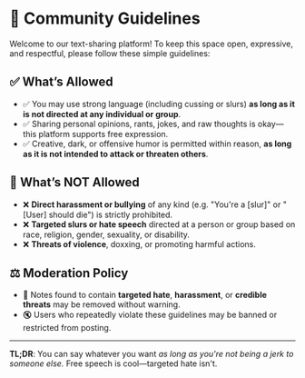 # 📜 Community Guidelines

Welcome to our text-sharing platform! To keep this space open, expressive, and respectful, please follow these simple guidelines:

## ✅ What’s Allowed
- ✅ You may use strong language (including cussing or slurs) **as long as it is not directed at any individual or group**.
- ✅ Sharing personal opinions, rants, jokes, and raw thoughts is okay—this platform supports free expression.
- ✅ Creative, dark, or offensive humor is permitted within reason, **as long as it is not intended to attack or threaten others**.

## 🚫 What’s NOT Allowed
- ❌ **Direct harassment or bullying** of any kind (e.g. "You're a [slur]" or "[User] should die") is strictly prohibited.
- ❌ **Targeted slurs or hate speech** directed at a person or group based on race, religion, gender, sexuality, or disability.
- ❌ **Threats of violence**, doxxing, or promoting harmful actions.

## ⚖️ Moderation Policy
- 🚨 Notes found to contain **targeted hate**, **harassment**, or **credible threats** may be removed without warning.
- 🔇 Users who repeatedly violate these guidelines may be banned or restricted from posting.

---

**TL;DR**: You can say whatever you want *as long as you're not being a jerk to someone else.* Free speech is cool—targeted hate isn't.
